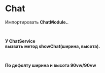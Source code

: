 # Chat
<p aling="center">
  <p>Импортировать <b>ChatModule..</p><br>
  <p>У <b>ChatService<br> вызвать метод <b>showChat(ширина, высота).</p><br>
  <p>По дефолту ширина и высота 90vw/90vw </p>
</p>
